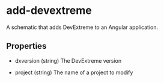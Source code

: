 # add-devextreme

A schematic that adds DevExtreme to an Angular application.

## Properties

- dxversion (string)
 The DevExtreme version

- project (string)
 The name of a project to modify